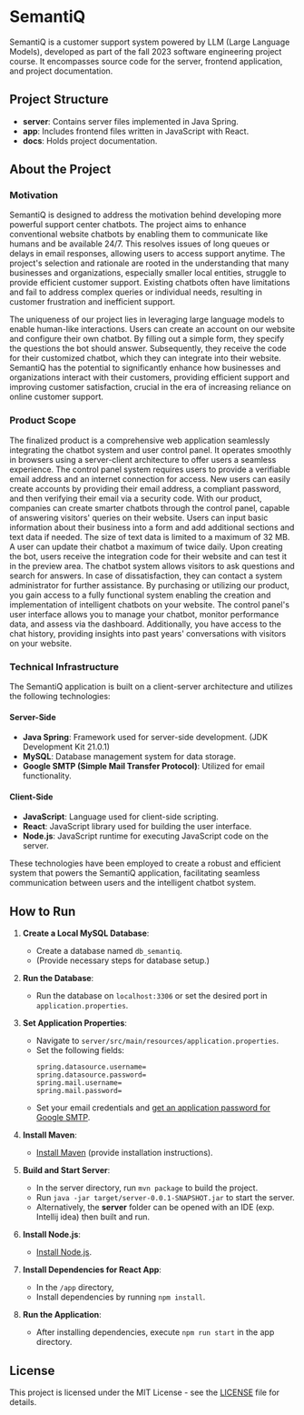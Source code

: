 # SemantiQ

SemantiQ is a customer support system powered by LLM (Large Language Models), developed as part of the fall 2023 software engineering project course. It encompasses source code for the server, frontend application, and project documentation.

## Project Structure

- **server**: Contains server files implemented in Java Spring.
- **app**: Includes frontend files written in JavaScript with React.
- **docs**: Holds project documentation.

## About the Project

### Motivation

SemantiQ is designed to address the motivation behind developing more powerful support center chatbots. The project aims to enhance conventional website chatbots by enabling them to communicate like humans and be available 24/7. This resolves issues of long queues or delays in email responses, allowing users to access support anytime. The project's selection and rationale are rooted in the understanding that many businesses and organizations, especially smaller local entities, struggle to provide efficient customer support. Existing chatbots often have limitations and fail to address complex queries or individual needs, resulting in customer frustration and inefficient support. 

The uniqueness of our project lies in leveraging large language models to enable human-like interactions. Users can create an account on our website and configure their own chatbot. By filling out a simple form, they specify the questions the bot should answer. Subsequently, they receive the code for their customized chatbot, which they can integrate into their website. SemantiQ has the potential to significantly enhance how businesses and organizations interact with their customers, providing efficient support and improving customer satisfaction, crucial in the era of increasing reliance on online customer support.

### Product Scope

The finalized product is a comprehensive web application seamlessly integrating the chatbot system and user control panel. It operates smoothly in browsers using a server-client architecture to offer users a seamless experience. The control panel system requires users to provide a verifiable email address and an internet connection for access. New users can easily create accounts by providing their email address, a compliant password, and then verifying their email via a security code. With our product, companies can create smarter chatbots through the control panel, capable of answering visitors' queries on their website. Users can input basic information about their business into a form and add additional sections and text data if needed. The size of text data is limited to a maximum of 32 MB. A user can update their chatbot a maximum of twice daily. Upon creating the bot, users receive the integration code for their website and can test it in the preview area. The chatbot system allows visitors to ask questions and search for answers. In case of dissatisfaction, they can contact a system administrator for further assistance. By purchasing or utilizing our product, you gain access to a fully functional system enabling the creation and implementation of intelligent chatbots on your website. The control panel's user interface allows you to manage your chatbot, monitor performance data, and assess via the dashboard. Additionally, you have access to the chat history, providing insights into past years' conversations with visitors on your website.

### Technical Infrastructure

The SemantiQ application is built on a client-server architecture and utilizes the following technologies:

#### Server-Side

- **Java Spring**: Framework used for server-side development. (JDK Development Kit 21.0.1)
- **MySQL**: Database management system for data storage.
- **Google SMTP (Simple Mail Transfer Protocol)**: Utilized for email functionality.

#### Client-Side

- **JavaScript**: Language used for client-side scripting.
- **React**: JavaScript library used for building the user interface.
- **Node.js**: JavaScript runtime for executing JavaScript code on the server.

These technologies have been employed to create a robust and efficient system that powers the SemantiQ application, facilitating seamless communication between users and the intelligent chatbot system.

## How to Run

1. **Create a Local MySQL Database**:
   - Create a database named `db_semantiq`.
   - (Provide necessary steps for database setup.)

2. **Run the Database**:
   - Run the database on `localhost:3306` or set the desired port in `application.properties`.

3. **Set Application Properties**:
   - Navigate to `server/src/main/resources/application.properties`.
   - Set the following fields:
     ```
     spring.datasource.username=
     spring.datasource.password=
     spring.mail.username=
     spring.mail.password=
     ```
   - Set your email credentials and [get an application password for Google SMTP](https://myaccount.google.com/apppasswords).

4. **Install Maven**:
   - [Install Maven](https://mkyong.com/maven/how-to-install-maven-in-windows/) (provide installation instructions).

5. **Build and Start Server**:
   - In the server directory, run `mvn package` to build the project.
   - Run `java -jar target/server-0.0.1-SNAPSHOT.jar` to start the server.
   - Alternatively, the **server** folder can be opened with an IDE (exp. Intellij idea) then built and run.

6. **Install Node.js**:
   - [Install Node.js](https://nodejs.org/en/download/).

7. **Install Dependencies for React App**:
   - In the `/app` directory,
   - Install dependencies by running `npm install`.

8. **Run the Application**:
   - After installing dependencies, execute `npm run start` in the app directory.

## License

This project is licensed under the MIT License - see the [LICENSE](LICENSE) file for details.
